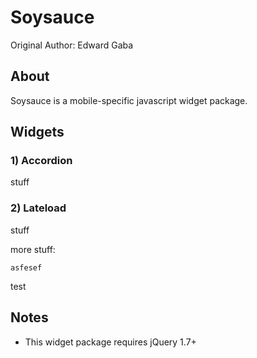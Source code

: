 Soysauce
==========================
Original Author: Edward Gaba

About
--------------
Soysauce is a mobile-specific javascript widget package.

Widgets
--------------
### 1) Accordion

stuff

### 2) Lateload

stuff

more stuff:

	asfesef
	
test

Notes
--------------
* This widget package requires jQuery 1.7+

